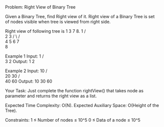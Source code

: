 Problem: Right View of Binary Tree

Given a Binary Tree, find Right view of it. Right view of a Binary Tree is set of nodes visible when tree is viewed from right side.

Right view of following tree is 1 3 7 8.
     1
    / \
  2     3
 / \   / \
4   5 6   7
     \
      8

Example 1
Input:
     1
    / \
   3   2
Output: 1 2

Example 2
Input:
     10
    /  \
  20    30
 /  \
40   60 
Output: 10 30 60

Your Task:
Just complete the function rightView() that takes node as parameter and returns the right view as a list. 

Expected Time Complexity: O(N).
Expected Auxiliary Space: O(Height of the Tree).

Constraints:
1 ≤ Number of nodes ≤ 10^5
0 ≤ Data of a node ≤ 10^5